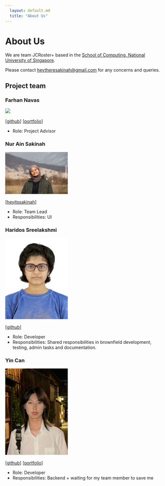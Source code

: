 ```yaml
---
  layout: default.md
  title: "About Us"
---
```


# About Us

We are team JCRoster+ based in the [School of Computing, National University of Singapore](http://www.comp.nus.edu.sg).

Please contact heytheresakinah@gmail.com for any concerns and queries.

## Project team

### Farhan Navas

<img src="images/farhan-navas.png" width="200px">

[//]: # ([[homepage]&#40;http://www.comp.nus.edu.sg/~damithch&#41;])
[[github](https://github.com/farhan-navas)]
[[portfolio](https://github.com/farhan-navas)]

* Role: Project Advisor

### Nur Ain Sakinah

<img src="images/heyitssakinah.png" width="200px">

[[heyitssakinah](http://github.com/heyitssakinah)]

* Role: Team Lead
* Responsibilities: UI

### Haridos Sreelakshmi

<img src="images/sreelakshmiharidos.png" width="200px">

[[github](http://github.com/sreelakshmiharidos)]

* Role: Developer
* Responsibilities: Shared responsibilities in brownfield development, testing, admin tasks and documentation.

### Yin Can

<img src="images/ypuppy.png" width="200px">

[[github](http://github.com/ypuppy)]
[[portfolio](team/ypuppy.md)]

* Role: Developer
* Responsibilities: Backend + waiting for my team member to save me
